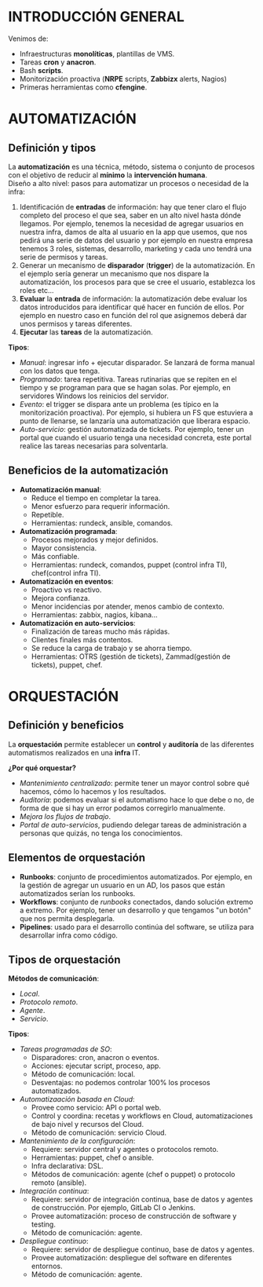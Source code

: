 # INTRODUCCIÓN GENERAL
Venimos de:
* Infraestructuras **monolíticas**, plantillas de VMS.
* Tareas **cron** y **anacron**.
* Bash **scripts**.
* Monitorización proactiva (**NRPE** scripts, **Zabbizx** alerts, Nagios)
* Primeras herramientas como **cfengine**.

# AUTOMATIZACIÓN
## Definición y tipos
La **automatización** es una técnica, método, sistema o conjunto de procesos con el objetivo de reducir al **mínimo** la **intervención humana**.  
Diseño a alto nivel: pasos para automatizar un procesos o necesidad de la infra:
1. Identificación de **entradas** de información: hay que tener claro el flujo completo del proceso el que sea, saber en un alto nivel hasta dónde llegamos. Por ejemplo, tenemos la necesidad de agregar usuarios en nuestra infra, damos de alta al usuario en la app que usemos, que nos pedirá una serie de datos del usuario y por ejemplo en nuestra empresa tenemos 3 roles, sistemas, desarrollo, marketing y cada uno tendrá una serie de permisos y tareas.
2. Generar un mecanismo de **disparador** (**trigger**) de la automatización. En el ejemplo sería generar un mecanismo que nos dispare la automatización, los procesos para que se cree el usuario, establezca los roles etc...
3. **Evaluar** la **entrada** de información: la automatización debe evaluar los datos introducidos para identificar qué hacer en función de ellos. Por ejemplo en nuestro caso en función del rol que asignemos deberá dar unos permisos y tareas diferentes.
4. **Ejecutar** las **tareas** de la automatización.

**Tipos**:
* *Manual*: ingresar info + ejecutar disparador. Se lanzará de forma manual con los datos que tenga.
* *Programado*: tarea repetitiva. Tareas rutinarias que se repiten en el tiempo y se programan para que se hagan solas. Por ejemplo, en servidores Windows los reinicios del servidor.
* *Evento*: el trigger se dispara ante un problema (es típico en la monitorización proactiva). Por ejemplo, si hubiera un FS que estuviera a punto de llenarse, se lanzaría una automatización que liberara espacio.
* *Auto-servicio*: gestión automatizada de tickets. Por ejemplo, tener un portal que cuando el usuario tenga una necesidad concreta, este portal realice las tareas necesarias para solventarla.

## Beneficios de la automatización
* **Automatización manual**:
  * Reduce el tiempo en completar la tarea.
  * Menor esfuerzo para requerir información.
  * Repetible.
  * Herramientas: rundeck, ansible, comandos.
* **Automatización programada**:
  * Procesos mejorados y mejor definidos.
  * Mayor consistencia.
  * Más confiable.
  * Herramientas: rundeck, comandos, puppet (control infra TI), chef(control infra TI).
* **Automatización en eventos**:
  * Proactivo vs reactivo.
  * Mejora confianza.
  * Menor incidencias por atender, menos cambio de contexto.
  * Herramientas: zabbix, nagios, kibana...
* **Automatización en auto-servicios**:
  * Finalización de tareas mucho más rápidas.
  * Clientes finales más contentos.
  * Se reduce la carga de trabajo y se ahorra tiempo.
  * Herramientas: OTRS (gestión de tickets), Zammad(gestión de tickets), puppet, chef.

# ORQUESTACIÓN
## Definición y beneficios
La **orquestación** permite establecer un **control** y **auditoría** de las diferentes automatismos realizados en una **infra** IT.  

**¿Por qué orquestar?**
* *Mantenimiento centralizado*: permite tener un mayor control sobre qué hacemos, cómo lo hacemos y los resultados.
* *Auditoría*: podemos evaluar si el automatismo hace lo que debe o no, de forma de que si hay un error podamos corregirlo manualmente.
* *Mejora los flujos de trabajo*.
* *Portal de auto-servicios*, pudiendo delegar tareas de administración a personas que quizás, no tenga los conocimientos.
## Elementos de orquestación
* **Runbooks**: conjunto de procedimientos automatizados. Por ejemplo, en la gestión de agregar un usuario en un AD, los pasos que están automatizados serían los runbooks.
* **Workflows**: conjunto de *runbooks* conectados, dando solución extremo a extremo. Por ejemplo, tener un desarrollo y que tengamos "un botón" que nos permita desplegarla.
* **Pipelines**: usado para el desarrollo continúa del software, se utiliza para desarrollar infra como código.

## Tipos de orquestación
**Métodos de comunicación**:
* *Local*.
* *Protocolo remoto*.
* *Agente*.
* *Servicio*.

**Tipos**:
* *Tareas programadas de SO*:
    * Disparadores: cron, anacron o eventos.
    * Acciones: ejecutar script, proceso, app.
    * Método de comunicación: local.
    * Desventajas: no podemos controlar 100% los procesos automatizados.
* *Automatizaación basada en Cloud*:
    * Provee como servicio: API o portal web.
    * Control y coordina: recetas y workflows en Cloud, automatizaciones de bajo nivel y recursos del Cloud.
    * Método de comunicación: servicio Cloud.
 * *Mantenimiento de la configuración*:
    * Requiere: servidor central y agentes o protocolos remoto.
    * Herramientas: puppet, chef o ansible.
    * Infra declarativa: DSL.
    * Métodos de comunicación: agente (chef o puppet) o protocolo remoto (ansible).
* *Integración continua*:
    * Requiere: servidor de integración continua, base de datos y agentes de construcción. Por ejemplo, GitLab CI o Jenkins.
    * Provee automatización: proceso de construcción de software y testing.
    * Método de comunicación: agente.
* *Despliegue continuo*:
    * Requiere: servidor de despliegue continuo, base de datos y agentes.
    * Provee automatización: despliegue del software en diferentes entornos.
    * Método de comunicación: agente.
